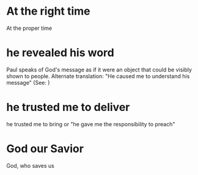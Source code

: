 
# At the right time
At the proper time

# he revealed his word
Paul speaks of God's message as if it were an object that could be visibly shown to people. Alternate translation: "He caused me to understand his message" (See: )

# he trusted me to deliver
he trusted me to bring or "he gave me the responsibility to preach"

# God our Savior
God, who saves us
